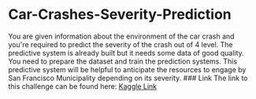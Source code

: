 # Car-Crashes-Severity-Prediction   
  
You are given information about the environment of the car crash and you're required to predict the severity of the crash out of 4 level. The predictive system is already built but it needs some data of good quality. You need to prepare the dataset and train the prediction systems.  This predictive system will be helpful to anticipate the resources to engage by San Francisco Municipality depending on its severity.  ### Link  The link to this challenge can be found here:  [Kaggle Link](https://www.kaggle.com/c/car-crashes-severity-prediction)

